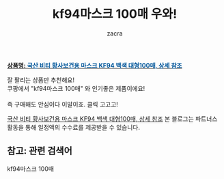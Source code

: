 ﻿---
layout: post
title:  "kf94마스크 100매 우와!"
author: zacra
categories: [ 아이템 ]
tags: [kf94마스크 100매]
image: https://static.coupangcdn.com/image/vendor_inventory/4b1f/c88e5e140f584483edbb84d1e254b11f312cfa826da8522ef6806b0d8312.jpg 
description: "쿠팡에서 kf94마스크 100매 관련 상품으로 가장 잘팔리는 제품 중 하나라는 사실!!."
rating: 4.5
---

<a href="https://link.coupang.com/re/AFFSDP?lptag=AF8407795&pageKey=4873798063&itemId=6337641256&vendorItemId=74101322707&traceid=V0-153-457e0e155ab46376"><b>상품명: <font color='#01579B'>국산 비티 황사보건용 마스크 KF94 백색 대형100매, 상세 참조</font></b></a>

잘 팔리는 상품만 추천해요!<br/>
쿠팡에서 "kf94마스크 100매" 와 인기좋은 제품이에요!<br/><br/>
즉 구매해도 안심이다 이말이죠. 클릭 고고고! <br/>



<a href="https://link.coupang.com/re/AFFSDP?lptag=AF8407795&pageKey=4873798063&itemId=6337641256&vendorItemId=74101322707&traceid=V0-153-457e0e155ab46376">국산 비티 황사보건용 마스크 KF94 백색 대형100매, 상세 참조</a>
본 블로그는 파트너스 활동을 통해 일정액의 수수료를 제공받을 수 있습니다.

## 참고: 관련 검색어    
kf94마스크 100매